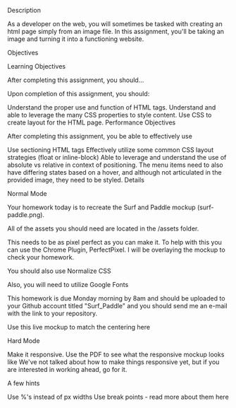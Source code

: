 Description

As a developer on the web, you will sometimes be tasked with creating an html page simply from an image file. In this assignment, you'll be taking an image and turning it into a functioning website.

Objectives

Learning Objectives

After completing this assignment, you should…

Upon completion of this assignment, you should:

Understand the proper use and function of HTML tags.
Understand and able to leverage the many CSS properties to style content.
Use CSS to create layout for the HTML page.
Performance Objectives

After completing this assignment, you be able to effectively use

Use sectioning HTML tags
Effectively utilize some common CSS layout strategies (float or inline-block)
Able to leverage and understand the use of absolute vs relative in context of positioning.
The menu items need to also have differing states based on a hover, and although not articulated in the provided image, they need to be styled.
Details

Normal Mode

Your homework today is to recreate the Surf and Paddle mockup (surf-paddle.png).

All of the assets you should need are located in the /assets folder.

This needs to be as pixel perfect as you can make it. To help with this you can use the Chrome Plugin, PerfectPixel. I will be overlaying the mockup to check your homework.

You should also use Normalize CSS

Also, you will need to utilize Google Fonts

This homework is due Monday morning by 8am and should be uploaded to your Github account titled "Surf_Paddle" and you should send me an e-mail with the link to your repository.

Use this live mockup to match the centering here

Hard Mode

Make it responsive.
Use the PDF to see what the responsive mockup looks like
We've not talked about how to make things responsive yet, but if you are interested in working ahead, go for it.

A few hints

Use %'s instead of px widths
Use break points - read more about them here
